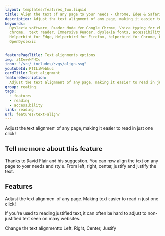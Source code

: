 ```yaml
---
layout: templates/features_two.liquid
title: Align the text of any page to your needs - Chrome, Edge & Safari
description: Adjust the text alignment of any page, making it easier to read in just one click!
keywords:
  Dyslexia software, Reader Mode for Google Chrome, Voice typing for chrome, Text to speech for
  chrome,  text reader, Immersive Reader, dyslexia fonts, accessibility software, dyslexia software,
  Helperbird for Edge, Helperbird for Firefox, Helperbird for Chrome, Opendyslexic for Chrome,
  OpenDyslexic


featurePageTitle: Text alignments options
img: i1EeaekPHIo
icon: "/src/_includes/svgs/align.svg"
youtubeId: PfILiWebkuc
cardTitle: Text alignment
featureDescription:
  Adjust the text alignment of any page, making it easier to read in just one click!
group: reading
tags: 
  - features
  - reading
  - accessibility
link: reading
url: features/text-align/
---
```





Adjust the text alignment of any page, making it easier to read in just one click!    
    


## Tell me more about this feature
      
Thanks to David Flair and his suggestion. You can now align the text on any page to your needs and style. From left, right, center, justify and justify the text.
      



## Features

Adjust the text alignment of any page. Making text easier to read in just one click!
    
If you're used to reading justified text, it can often be hard to adjust to non-justified text seen on many websites.
    
Change the text alignmentto  Left, Right, Center, Justify
    
 

























